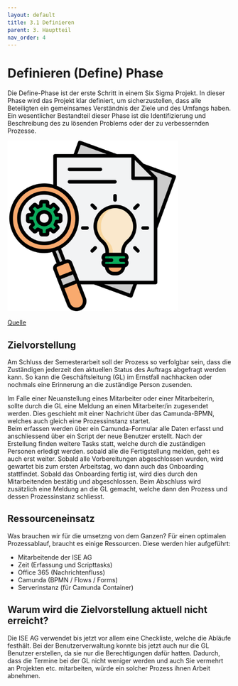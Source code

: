 ```yaml
---
layout: default
title: 3.1 Definieren
parent: 3. Hauptteil
nav_order: 4
---
```

# Definieren (Define) Phase

Die Define-Phase ist der erste Schritt in einem Six Sigma Projekt. In dieser Phase wird das Projekt klar definiert, um sicherzustellen, dass alle Beteiligten ein gemeinsames Verständnis der Ziele und des Umfangs haben. Ein wesentlicher Bestandteil dieser Phase ist die Identifizierung und Beschreibung des zu lösenden Problems oder der zu verbessernden Prozesse.

![Define](../../ressources/images/define.png)

[Quelle](../Quellverzeichnis/index.md)

## Zielvorstellung
Am Schluss der Semesterarbeit soll der Prozess so verfolgbar sein, dass die Zuständigen jederzeit den aktuellen Status des Auftrags abgefragt werden kann. So kann die Geschäftsleitung (GL) im Ernstfall nachhacken oder nochmals eine Erinnerung an die zuständige Person zusenden. 

Im Falle einer Neuanstellung eines Mitarbeiter oder einer Mitarbeiterin, sollte durch die GL eine Meldung an einen Mitarbeiter/in zugesendet werden. Dies geschieht mit einer Nachricht über das Camunda-BPMN, welches auch gleich eine Prozessinstanz startet.  
Beim erfassen werden über ein Camunda-Formular alle Daten erfasst und anschliessend über ein Script der neue Benutzer erstellt. Nach der Erstellung finden weitere Tasks statt, welche durch die zuständigen Personen erledigt werden. sobald alle die Fertigstellung melden, geht es auch erst weiter. 
Sobald alle Vorbereitungen abgeschlossen wurden, wird gewartet bis zum ersten Arbeitstag, wo dann auch das Onboarding stattfindet. 
Sobald das Onboarding fertig ist, wird dies durch den Mitarbeitenden bestätig und abgeschlossen.
Beim Abschluss wird zusätzlich eine Meldung an die GL gemacht, welche dann den Prozess und dessen Prozessinstanz schliesst.

## Ressourceneinsatz 
Was brauchen wir für die umsetzng von dem Ganzen?
Für einen optimalen Prozessablauf, braucht es einige Ressourcen. Diese werden hier aufgeführt:
- Mitarbeitende der ISE AG 
- Zeit (Erfassung und Scripttasks)
- Office 365 (Nachrichtenfluss)
- Camunda (BPMN / Flows / Forms)
- Serverinstanz (für Camunda Container)


## Warum wird die Zielvorstellung aktuell nicht erreicht?
Die ISE AG verwendet bis jetzt vor allem eine Checkliste, welche die Abläufe festhält.
Bei der Benutzerverwaltung konnte bis jetzt auch nur die GL Benutzer erstellen, da sie nur die Berechtigungen dafür hatten. Dadurch, dass die Termine bei der GL nicht weniger werden und auch Sie vermehrt an Projekten etc. mitarbeiten, würde ein solcher Prozess ihnen Arbeit abnehmen. 









